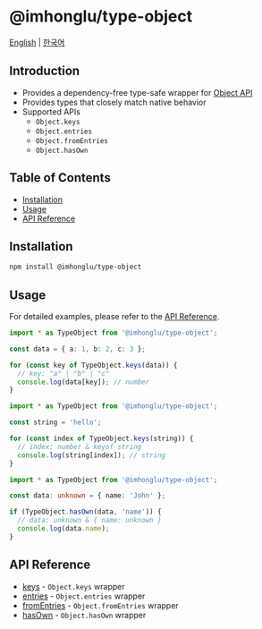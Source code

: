 # @imhonglu/type-object

[English](./README.md) | [한국어](./README_KR.md)

## Introduction

- Provides a dependency-free type-safe wrapper for [Object API](https://developer.mozilla.org/docs/Web/JavaScript/Reference/Global_Objects/Object)
- Provides types that closely match native behavior
- Supported APIs
  - `Object.keys`
  - `Object.entries`
  - `Object.fromEntries`
  - `Object.hasOwn`

## Table of Contents

- [Installation](#installation)
- [Usage](#usage)
- [API Reference](#api-reference)

## Installation

```bash
npm install @imhonglu/type-object
```

## Usage

For detailed examples, please refer to the [API Reference](#api-reference).

```ts
import * as TypeObject from '@imhonglu/type-object';

const data = { a: 1, b: 2, c: 3 };

for (const key of TypeObject.keys(data)) {
  // key: "a" | "b" | "c"
  console.log(data[key]); // number
}
```

```ts
import * as TypeObject from '@imhonglu/type-object';

const string = 'hello';

for (const index of TypeObject.keys(string)) {
  // index: number & keyof string
  console.log(string[index]); // string
}
```

```ts
import * as TypeObject from '@imhonglu/type-object';

const data: unknown = { name: 'John' };

if (TypeObject.hasOwn(data, 'name')) {
  // data: unknown & { name: unknown }
  console.log(data.name);
}
```

## API Reference

- [keys](./docs/type-object.keys.md) - `Object.keys` wrapper
- [entries](./docs/type-object.entries.md) - `Object.entries` wrapper
- [fromEntries](./docs/type-object.fromEntries.md) - `Object.fromEntries` wrapper
- [hasOwn](./docs/type-object.hasOwn.md) - `Object.hasOwn` wrapper
